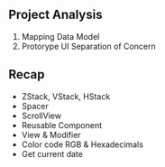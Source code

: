 ## Project Analysis
1. Mapping Data Model
2. Protorype UI Separation of Concern

## Recap
- ZStack, VStack, HStack
- Spacer
- ScrollView
- Reusable Component
- View & Modifier
- Color code RGB & Hexadecimals
- Get current date
